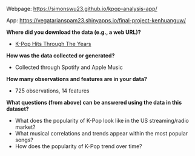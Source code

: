 Webpage: https://simonswu23.github.io/kpop-analysis-app/

App: https://vegatarianspam23.shinyapps.io/final-project-kenhuanguw/

**Where did you download the data (e.g., a web URL)?**
- [K-Pop Hits Through The Years](https://www.kaggle.com/sberj127/kpop-hits-through-the-years?select=KPopHits2000.csv)

**How was the data collected or generated?**
- Collected through Spotify and Apple Music

**How many observations and features are in your data?**
- 725 observations, 14 features

**What questions (from above) can be answered using the data in this dataset?**
- What does the popularity of K-Pop look like in the US streaming/radio market?
- What musical correlations and trends appear within the most popular songs?
- How does the popularity of K-Pop trend over time?
